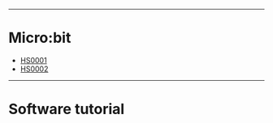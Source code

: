 
---
# Micro:bit

* [HS0001](https://wiki.hola-smart.com/projects/HS0001/en/latest/)
* [HS0002](https://wiki.hola-smart.com/projects/HS0002/en/latest/)

---
# Software tutorial














